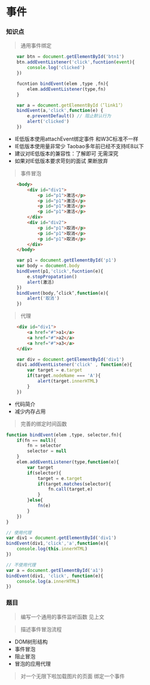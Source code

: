 # 事件

### 知识点
> 通用事件绑定
``` js
    var btn = document.getElementById('btn1')
    btn.addEventListener('click',fucntion(event){
        console.log('clicked')
    })

    fucntion bindEvent(elem ,type ,fn){
        elem.addEventListener(type,fn)
    }

    var a = document.getElementById（’link1‘）
    bindEvent(a,'click',function(e) {
        e.preventDefault() // 阻止默认行为
        alert('clicked')
    })
```

- IE低版本使用attachEvent绑定事件 和W3C标准不一样
- IE低版本使用量非常少 Taobao多年前已经不支持IE8以下
- 建议对IE低版本的兼容性：了解即可 无需深究
- 如果对IE低版本要求苛刻的面试 果断放弃


> 事件冒泡

``` html
    <body>
        <div id="div1">
            <p id="p1">激活</p>
            <p id="p1">激活</p>
            <p id="p1">激活</p>
            <p id="p1">激活</p>
        </div>
        <div id="div2">
            <p id="p1">取消</p>
            <p id="p1">取消</p>
            <p id="p1">取消</p>
        </div>
    </body>

```
``` js
    var p1 = document.getElementById('p1')
    var body = document.body
    bindEvent(p1,'click',fucntion(e){
        e.stopPropatation()
        alert(激活)
    })
    bindEvent(body,’click‘,function(e){
        alert('取消')
    })

```



> 代理
``` html
    <div id="div1">
        <a href="#">a1</a>
        <a href="#">a2</a>
        <a href="#">a3</a>
    </div>
```
``` js
    var div = document.getElementById('div1')
    div1.addEventListener('click' , function(e){
        var target = e.target
        if(target.nodeName === 'A'){
            alert(target.innerHTML)
        }
    })
```
- 代码简介
- 减少内存占用

> 完善的绑定时间函数
```js
function bindEvent(elem ,type, selector,fn){
    if(fn == null){
        fn = selector
        selector = null
    }
    elem.addEventListener(type,function(e){
        var target
        if(selector){
            target = e.target
            if(target.matches(selector){
                fn.call(target,e)
            }
        }else{
            fn(e)
        }       
    })
}

// 使用代理
var div1 = document.getElementById('div1')
bindEvent(div1,'click','a',function(e){
    console.log(this.innerHTML)
})

// 不使用代理
var a = document.getElementById('a1')
bindEvent(div1, 'click', function(e){
    console.log(a.innerHTML)
})
```

### 题目
> 编写一个通用的事件监听函数
见上文

> 描述事件冒泡流程
- DOM树形结构
- 事件冒泡
- 阻止冒泡
- 冒泡的应用代理

> 对一个无限下啦加载图片的页面 绑定一个事件